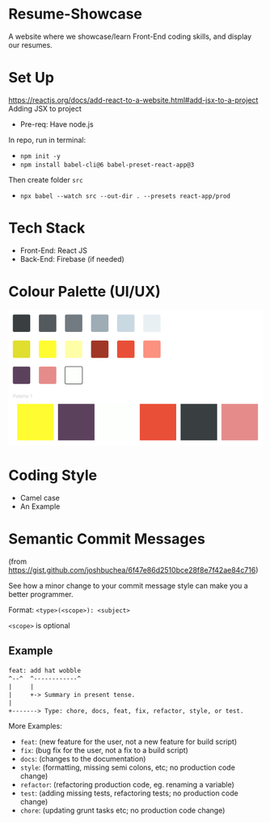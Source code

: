 # Resume-Showcase
A website where we showcase/learn Front-End coding skills, and display our resumes.

# Set Up
https://reactjs.org/docs/add-react-to-a-website.html#add-jsx-to-a-project
Adding JSX to project
- Pre-req: Have node.js

In repo, run in terminal: 
- `npm init -y`
- `npm install babel-cli@6 babel-preset-react-app@3`

Then create folder `src`
- `npx babel --watch src --out-dir . --presets react-app/prod`

# Tech Stack
- Front-End: React JS
- Back-End: Firebase (if needed)

# Colour Palette (UI/UX)
![](images-docs/colour_palette.PNG)

# Coding Style
- Camel case
- An Example

# Semantic Commit Messages 
(from https://gist.github.com/joshbuchea/6f47e86d2510bce28f8e7f42ae84c716)

See how a minor change to your commit message style can make you a better programmer.

Format: `<type>(<scope>): <subject>`

`<scope>` is optional

## Example

```
feat: add hat wobble
^--^  ^------------^
|     |
|     +-> Summary in present tense.
|
+-------> Type: chore, docs, feat, fix, refactor, style, or test.
```

More Examples:

- `feat`: (new feature for the user, not a new feature for build script)
- `fix`: (bug fix for the user, not a fix to a build script)
- `docs`: (changes to the documentation)
- `style`: (formatting, missing semi colons, etc; no production code change)
- `refactor`: (refactoring production code, eg. renaming a variable)
- `test`: (adding missing tests, refactoring tests; no production code change)
- `chore`: (updating grunt tasks etc; no production code change)
